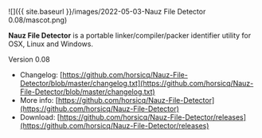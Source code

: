 ![]({{ site.baseurl }}/images/2022-05-03-Nauz File Detector 0.08/mascot.png)

**Nauz File Detector** is a portable linker/compiler/packer identifier utility for OSX, Linux and Windows.

Version 0.08

- Changelog: [https://github.com/horsicq/Nauz-File-Detector/blob/master/changelog.txt](https://github.com/horsicq/Nauz-File-Detector/blob/master/changelog.txt)
- More info: [https://github.com/horsicq/Nauz-File-Detector](https://github.com/horsicq/Nauz-File-Detector)
- Download: [https://github.com/horsicq/Nauz-File-Detector/releases](https://github.com/horsicq/Nauz-File-Detector/releases)

